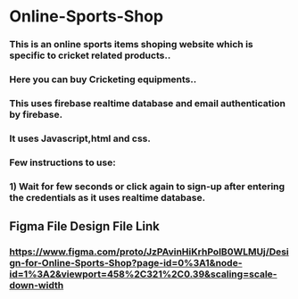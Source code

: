 # Online-Sports-Shop
### This is an online sports items shoping website which is specific to cricket related products..
### Here you can buy Cricketing equipments..
### This uses firebase realtime database and email authentication by firebase.
### It uses Javascript,html and css.
### Few instructions to use:
### 1) Wait for few seconds or click again to sign-up after entering the credentials as it uses realtime database.

## Figma File Design File Link
### https://www.figma.com/proto/JzPAvinHiKrhPolB0WLMUj/Design-for-Online-Sports-Shop?page-id=0%3A1&node-id=1%3A2&viewport=458%2C321%2C0.39&scaling=scale-down-width

